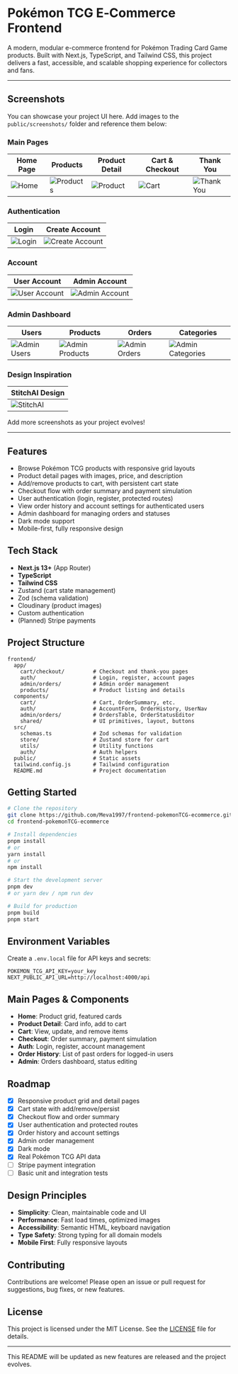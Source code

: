 # Pokémon TCG E‑Commerce Frontend

A modern, modular e-commerce frontend for Pokémon Trading Card Game products. Built with Next.js, TypeScript, and Tailwind CSS, this project delivers a fast, accessible, and scalable shopping experience for collectors and fans.

---

## Screenshots

You can showcase your project UI here. Add images to the `public/screenshots/` folder and reference them below:

### Main Pages

| Home Page                              | Products                                       | Product Detail                                      | Cart & Checkout                        | Thank You                                             |
| -------------------------------------- | ---------------------------------------------- | --------------------------------------------------- | -------------------------------------- | ----------------------------------------------------- |
| ![Home](./public/screenshots/home.png) | ![Products](./public/screenshots/products.png) | ![Product](./public/screenshots/product-detail.png) | ![Cart](./public/screenshots/cart.png) | ![Thank You](./public/screenshots/cart:thank-you.png) |

### Authentication

| Login                                    | Create Account                                             |
| ---------------------------------------- | ---------------------------------------------------------- |
| ![Login](./public/screenshots/login.png) | ![Create Account](./public/screenshots/create-account.png) |

### Account

| User Account                                           | Admin Account                                            |
| ------------------------------------------------------ | -------------------------------------------------------- |
| ![User Account](./public/screenshots/account:user.png) | ![Admin Account](./public/screenshots/account:admin.png) |

### Admin Dashboard

| Users                                                | Products                                                   | Orders                                                 | Categories                                                     |
| ---------------------------------------------------- | ---------------------------------------------------------- | ------------------------------------------------------ | -------------------------------------------------------------- |
| ![Admin Users](./public/screenshots/admin:users.png) | ![Admin Products](./public/screenshots/admin:products.png) | ![Admin Orders](./public/screenshots/admin:orders.png) | ![Admin Categories](./public/screenshots/admin:categories.png) |

### Design Inspiration

| StitchAI Design                                |
| ---------------------------------------------- |
| ![StitchAI](./public/screenshots/stitchAI.png) |

Add more screenshots as your project evolves!

---

## Features

- Browse Pokémon TCG products with responsive grid layouts
- Product detail pages with images, price, and description
- Add/remove products to cart, with persistent cart state
- Checkout flow with order summary and payment simulation
- User authentication (login, register, protected routes)
- View order history and account settings for authenticated users
- Admin dashboard for managing orders and statuses
- Dark mode support
- Mobile-first, fully responsive design

## Tech Stack

- **Next.js 13+** (App Router)
- **TypeScript**
- **Tailwind CSS**
- Zustand (cart state management)
- Zod (schema validation)
- Cloudinary (product images)
- Custom authentication
- (Planned) Stripe payments

## Project Structure

```
frontend/
  app/
    cart/checkout/         # Checkout and thank-you pages
    auth/                  # Login, register, account pages
    admin/orders/          # Admin order management
    products/              # Product listing and details
  components/
    cart/                  # Cart, OrderSummary, etc.
    auth/                  # AccountForm, OrderHistory, UserNav
    admin/orders/          # OrdersTable, OrderStatusEditor
    shared/                # UI primitives, layout, buttons
  src/
    schemas.ts             # Zod schemas for validation
    store/                 # Zustand store for cart
    utils/                 # Utility functions
    auth/                  # Auth helpers
  public/                  # Static assets
  tailwind.config.js       # Tailwind configuration
  README.md                # Project documentation
```

## Getting Started

```bash
# Clone the repository
git clone https://github.com/Meva1997/frontend-pokemonTCG-ecommerce.git
cd frontend-pokemonTCG-ecommerce

# Install dependencies
pnpm install
# or
yarn install
# or
npm install

# Start the development server
pnpm dev
# or yarn dev / npm run dev

# Build for production
pnpm build
pnpm start
```

## Environment Variables

Create a `.env.local` file for API keys and secrets:

```
POKEMON_TCG_API_KEY=your_key
NEXT_PUBLIC_API_URL=http://localhost:4000/api
```

## Main Pages & Components

- **Home**: Product grid, featured cards
- **Product Detail**: Card info, add to cart
- **Cart**: View, update, and remove items
- **Checkout**: Order summary, payment simulation
- **Auth**: Login, register, account management
- **Order History**: List of past orders for logged-in users
- **Admin**: Orders dashboard, status editing

## Roadmap

- [x] Responsive product grid and detail pages
- [x] Cart state with add/remove/persist
- [x] Checkout flow and order summary
- [x] User authentication and protected routes
- [x] Order history and account settings
- [x] Admin order management
- [x] Dark mode
- [x] Real Pokémon TCG API data
- [ ] Stripe payment integration
- [ ] Basic unit and integration tests

## Design Principles

- **Simplicity**: Clean, maintainable code and UI
- **Performance**: Fast load times, optimized images
- **Accessibility**: Semantic HTML, keyboard navigation
- **Type Safety**: Strong typing for all domain models
- **Mobile First**: Fully responsive layouts

## Contributing

Contributions are welcome! Please open an issue or pull request for suggestions, bug fixes, or new features.

## License

This project is licensed under the MIT License. See the [LICENSE](./LICENSE) file for details.

---

This README will be updated as new features are released and the project evolves.
